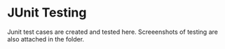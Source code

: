 # JUnit Testing
Junit test cases are created and tested here. Screeenshots of testing are also attached in the folder.

